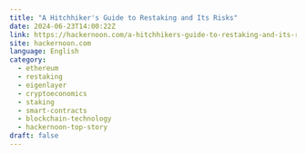 ```yaml
---
title: "A Hitchhiker's Guide to Restaking and Its Risks"
date: 2024-06-23T14:00:22Z
link: https://hackernoon.com/a-hitchhikers-guide-to-restaking-and-its-risks?source=rss&utm_medium=RSS&utm_source=news.12bit.vn
site: hackernoon.com
language: English
category:
  - ethereum
  - restaking
  - eigenlayer
  - cryptoeconomics
  - staking
  - smart-contracts
  - blockchain-technology
  - hackernoon-top-story
draft: false
---
```

